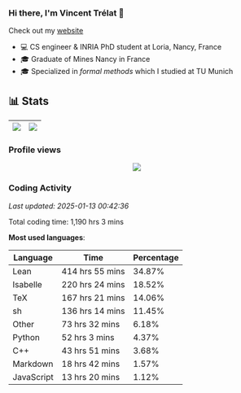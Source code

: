 ### Hi there, I'm Vincent Trélat 👋

Check out my [website](https://vtrelat.github.io)

-   💻 CS engineer & INRIA PhD student at Loria, Nancy, France
-   🎓 Graduate of Mines Nancy in France
-   🎓 Specialized in _formal methods_ which I studied at TU Munich

## 📊 **Stats**

| <img align="center" src="https://readme-stats.clckblog.space/api?username=VTrelat&show_icons=true&include_all_commits=true&theme=tokyonight&hide_border=true" /> | <img align="center" src="https://readme-stats.clckblog.space/api/top-langs/?username=VTrelat&layout=compact&theme=tokyonight&hide_border=true" /> |
| ---------------------------------------------------------------------------------------------------------------------------------------------------------------- | ------------------------------------------------------------------------------------------------------------------------------------------------- |

### Profile views

<p align="center">
 <img src="https://profile-counter.glitch.me/VTrelat/count.svg" />
</p>

<!--automations-->
### Coding Activity
_Last updated: 2025-01-13 00:42:36_

Total coding time: 1,190 hrs 3 mins

**Most used languages**:

| Language | Time | Percentage |
| ------------- | ------------- | ------------- |
| Lean | 414 hrs 55 mins | 34.87% |
| Isabelle | 220 hrs 24 mins | 18.52% |
| TeX | 167 hrs 21 mins | 14.06% |
| sh | 136 hrs 14 mins | 11.45% |
| Other | 73 hrs 32 mins | 6.18% |
| Python | 52 hrs 3 mins | 4.37% |
| C++ | 43 hrs 51 mins | 3.68% |
| Markdown | 18 hrs 42 mins | 1.57% |
| JavaScript | 13 hrs 20 mins | 1.12% |

